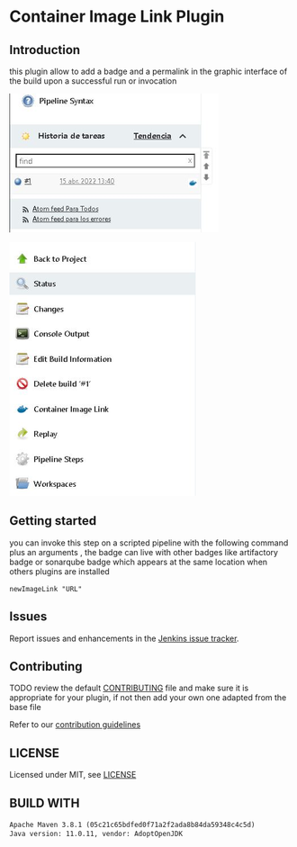 # Container Image Link Plugin

## Introduction

this plugin allow to add a badge and a permalink in the graphic interface of the build upon a successful run or invocation

![Alt text](image-01.JPG "image-01")

![Alt text](image-02.JPG "image-02")

## Getting started

you can invoke this step on a scripted pipeline with the following command plus an arguments
, the badge can live with other badges like artifactory badge or sonarqube badge which appears at 
the same location when others plugins are installed
```
newImageLink "URL"
```
## Issues

Report issues and enhancements in the [Jenkins issue tracker](https://issues.jenkins-ci.org/).

## Contributing

TODO review the default [CONTRIBUTING](https://github.com/jenkinsci/.github/blob/master/CONTRIBUTING.md) file and make sure it is appropriate for your plugin, if not then add your own one adapted from the base file

Refer to our [contribution guidelines](https://github.com/jenkinsci/.github/blob/master/CONTRIBUTING.md)

## LICENSE

Licensed under MIT, see [LICENSE](LICENSE.md)

##  BUILD WITH
```
Apache Maven 3.8.1 (05c21c65bdfed0f71a2f2ada8b84da59348c4c5d)
Java version: 11.0.11, vendor: AdoptOpenJDK
```

